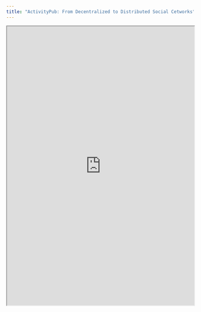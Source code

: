```yaml
---
title: "ActivityPub: From Decentralized to Distributed Social Cetworks"
---
```




<iframe height="750" width="100%" src="https://ewelton.github.io/ktest/wiki.html#ActivityPub:%20From%20Decentralized%20to%20Distributed%20Social%20Cetworks"></iframe>
